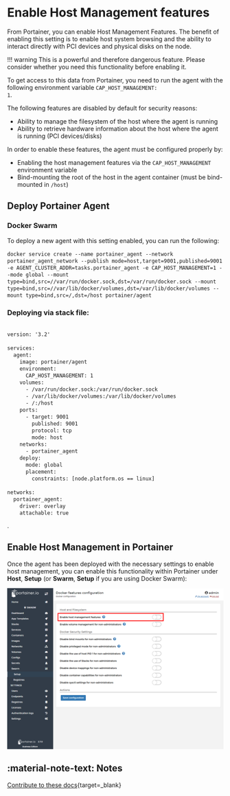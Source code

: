 # Enable Host Management features

From Portainer, you can enable Host Management Features. The benefit of enabling this setting is to enable host system browsing and the ability to interact directly with PCI devices and physical disks on the node.

!!! warning
    This is a powerful and therefore dangerous feature. Please consider whether you need this functionality before enabling it.

To get access to this data from Portainer, you need to run the agent with the following environment variable <code>CAP_HOST_MANAGEMENT: 1</code>.

The following features are disabled by default for security reasons:

* Ability to manage the filesystem of the host where the agent is running
* Ability to retrieve hardware information about the host where the agent is running (PCI devices/disks)

In order to enable these features, the agent must be configured properly by:

* Enabling the host management features via the `CAP_HOST_MANAGEMENT` environment variable
* Bind-mounting the root of the host in the agent container (must be bind-mounted in `/host`)

## Deploy Portainer Agent

### Docker Swarm

To deploy a new agent with this setting enabled, you can run the following:

<pre><code>docker service create --name portainer_agent --network portainer_agent_network --publish mode=host,target=9001,published=9001 -e AGENT_CLUSTER_ADDR=tasks.portainer_agent -e CAP_HOST_MANAGEMENT=1 --mode global --mount type=bind,src=//var/run/docker.sock,dst=/var/run/docker.sock --mount type=bind,src=//var/lib/docker/volumes,dst=/var/lib/docker/volumes --mount type=bind,src=/,dst=/host portainer/agent</code></pre>

### Deploying via stack file:

<pre><code>
version: '3.2'

services:
  agent:
    image: portainer/agent
    environment:
      CAP_HOST_MANAGEMENT: 1
    volumes:
      - /var/run/docker.sock:/var/run/docker.sock
      - /var/lib/docker/volumes:/var/lib/docker/volumes
      - /:/host
    ports:
      - target: 9001
        published: 9001
        protocol: tcp
        mode: host
    networks:
      - portainer_agent
    deploy:
      mode: global
      placement:
        constraints: [node.platform.os == linux]

networks:
  portainer_agent:
    driver: overlay
    attachable: true
</code></pre>.

## Enable Host Management in Portainer

Once the agent has been deployed with the necessary settings to enable host management, you can enable this functionality within Portainer under <b>Host</b>, <b>Setup</b> (or <b>Swarm</b>, <b>Setup</b> if you are using Docker Swarm):

![security](assets/host_management.png)

## :material-note-text: Notes

[Contribute to these docs](https://github.com/portainer/portainer-docs/blob/master/contributing.md){target=_blank}